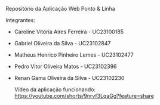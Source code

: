 Repositório da Aplicação Web Ponto & Linha

Integrantes:
- Caroline Vitória Aires Ferreira - UC23100185
- Gabriel Oliveira da Silva - UC23102847
- Matheus Henrico Pinheiro Lemes - UC23102477
- Pedro Vitor Oliveira Matos - UC23102396
- Renan Gama Oliveira da Silva - UC23102230

  Vídeo da aplicação funcionando: https://youtube.com/shorts/9nrvf3LqaGg?feature=share
